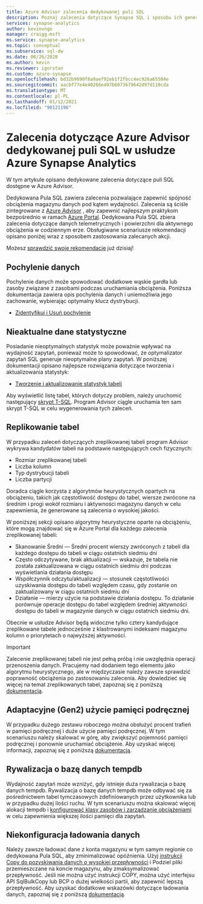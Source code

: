 ```yaml
---
title: Azure Advisor zalecenia dedykowanej puli SQL
description: Poznaj zalecenia dotyczące Synapse SQL i sposobu ich generowania
services: synapse-analytics
author: kevinvngo
manager: craigg-msft
ms.service: synapse-analytics
ms.topic: conceptual
ms.subservice: sql-dw
ms.date: 06/26/2020
ms.author: kevin
ms.reviewer: igorstan
ms.custom: azure-synapse
ms.openlocfilehash: bd32b9690f8a9aef92eb1f2fbcc4ec926a65584e
ms.sourcegitcommit: aacbf77e4e40266e497b6073679642d97d110cda
ms.translationtype: MT
ms.contentlocale: pl-PL
ms.lasthandoff: 01/12/2021
ms.locfileid: "98121196"
---
```

# <a name="azure-advisor-recommendations-for-dedicated-sql-pool-in-azure-synapse-analytics"></a>Zalecenia dotyczące Azure Advisor dedykowanej puli SQL w usłudze Azure Synapse Analytics

W tym artykule opisano dedykowane zalecenia dotyczące puli SQL dostępne w Azure Advisor.  

Dedykowana Pula SQL zawiera zalecenia pozwalające zapewnić spójność obciążenia magazynu danych pod kątem wydajności. Zalecenia są ściśle zintegrowane z [Azure Advisor](../../advisor/advisor-performance-recommendations.md?toc=/azure/synapse-analytics/sql-data-warehouse/toc.json&bc=/azure/synapse-analytics/sql-data-warehouse/breadcrumb/toc.json) , aby zapewnić najlepszym praktykom bezpośrednio w ramach [Azure Portal](https://aka.ms/Azureadvisor). Dedykowana Pula SQL zbiera zalecenia dotyczące danych telemetrycznych i powierzchni dla aktywnego obciążenia w codziennym erze. Obsługiwane scenariusze rekomendacji opisano poniżej wraz z sposobem zastosowania zalecanych akcji.

Możesz [sprawdzić swoje rekomendacje](https://aka.ms/Azureadvisor) już dzisiaj! 

## <a name="data-skew"></a>Pochylenie danych

Pochylenie danych może spowodować dodatkowe wąskie gardła lub zasoby związane z zasobami podczas uruchamiania obciążenia. Poniższa dokumentacja zawiera opis pochylenia danych i uniemożliwia jego zachowanie, wybierając optymalny klucz dystrybucji.

- [Zidentyfikuj i Usuń pochylenie](sql-data-warehouse-tables-distribute.md#how-to-tell-if-your-distribution-column-is-a-good-choice)

## <a name="no-or-outdated-statistics"></a>Nieaktualne dane statystyczne

Posiadanie nieoptymalnych statystyk może poważnie wpływać na wydajność zapytań, ponieważ może to spowodować, że optymalizator zapytań SQL generuje nieoptymalne plany zapytań. W poniższej dokumentacji opisano najlepsze rozwiązania dotyczące tworzenia i aktualizowania statystyk:

- [Tworzenie i aktualizowanie statystyk tabeli](sql-data-warehouse-tables-statistics.md)

Aby wyświetlić listę tabel, których dotyczy problem, należy uruchomić następujący  [skrypt T-SQL](https://github.com/Microsoft/sql-data-warehouse-samples/blob/master/samples/sqlops/MonitoringScripts/ImpactedTables). Program Advisor ciągle uruchamia ten sam skrypt T-SQL w celu wygenerowania tych zaleceń.

## <a name="replicate-tables"></a>Replikowanie tabel

W przypadku zaleceń dotyczących zreplikowanej tabeli program Advisor wykrywa kandydatów tabeli na podstawie następujących cech fizycznych:

- Rozmiar zreplikowanej tabeli
- Liczba kolumn
- Typ dystrybucji tabeli
- Liczba partycji

Doradca ciągle korzysta z algorytmów heurystycznych opartych na obciążeniu, takich jak częstotliwość dostępu do tabel, wiersze zwrócone na średnim i progi wokół rozmiaru i aktywności magazynu danych w celu zapewnienia, że generowane są zalecenia o wysokiej jakości.

W poniższej sekcji opisano algorytmy heurystyczne oparte na obciążeniu, które mogą znajdować się w Azure Portal dla każdego zalecenia zreplikowanej tabeli:

- Skanowanie Średni — Średni procent wierszy zwróconych z tabeli dla każdego dostępu do tabeli w ciągu ostatnich siedmiu dni
- Często odczytywane, brak aktualizacji — wskazuje, że tabela nie została zaktualizowana w ciągu ostatnich siedmiu dni podczas wyświetlania działania dostępu
- Współczynnik odczytu/aktualizacji — stosunek częstotliwości uzyskiwania dostępu do tabeli względem czasu, gdy zostanie on zaktualizowany w ciągu ostatnich siedmiu dni
- Działanie — mierzy użycie na podstawie działania dostępu. To działanie porównuje operacje dostępu do tabel względem średniej aktywności dostępu do tabeli w magazynie danych w ciągu ostatnich siedmiu dni.

Obecnie w usłudze Advisor będą widoczne tylko cztery kandydujące zreplikowane tabele jednocześnie z klastrowanymi indeksami magazynu kolumn o priorytetach o najwyższej aktywności.

> [!IMPORTANT]
> Zalecenie zreplikowanej tabeli nie jest pełną próbą i nie uwzględnia operacji przenoszenia danych. Pracujemy nad dodaniem tego elementu jako algorytmu heurystycznego, ale w międzyczasie należy zawsze sprawdzić poprawność obciążenia po zastosowaniu zalecenia. Aby dowiedzieć się więcej na temat zreplikowanych tabel, zapoznaj się z poniższą [dokumentacją](design-guidance-for-replicated-tables.md#what-is-a-replicated-table).


## <a name="adaptive-gen2-cache-utilization"></a>Adaptacyjne (Gen2) użycie pamięci podręcznej
W przypadku dużego zestawu roboczego można obsłużyć procent trafień w pamięci podręcznej i duże użycie pamięci podręcznej. W tym scenariuszu należy skalować w górę, aby zwiększyć pojemność pamięci podręcznej i ponownie uruchamiać obciążenie. Aby uzyskać więcej informacji, zapoznaj się z poniższą [dokumentacją](./sql-data-warehouse-how-to-monitor-cache.md). 

## <a name="tempdb-contention"></a>Rywalizacja o bazę danych tempdb

Wydajność zapytań może wzniżyć, gdy istnieje duża rywalizacja o bazę danych tempdb.  Rywalizacja o bazę danych tempdb może odbywać się za pośrednictwem tabel tymczasowych zdefiniowanych przez użytkownika lub w przypadku dużej ilości ruchu. W tym scenariuszu można skalować więcej alokacji tempdb i [konfigurować klasy zasobów i zarządzanie obciążeniami](./sql-data-warehouse-workload-management.md) w celu zapewnienia większej ilości pamięci dla zapytań. 

## <a name="data-loading-misconfiguration"></a>Niekonfiguracja ładowania danych

Należy zawsze ładować dane z konta magazynu w tym samym regionie co dedykowana Pula SQL, aby zminimalizować opóźnienia. Użyj [instrukcji Copy do pozyskiwania danych o wysokiej przepływności](/sql/t-sql/statements/copy-into-transact-sql?view=azure-sqldw-latest) i Podziel pliki przemieszczane na koncie magazynu, aby zmaksymalizować przepływność. Jeśli nie można użyć instrukcji COPY, można użyć interfejsu API SqlBulkCopy lub BCP o dużej wielkości partii, aby zapewnić lepszą przepływność. Aby uzyskać dodatkowe wskazówki dotyczące ładowania danych, zapoznaj się z poniższą [dokumentacją](./guidance-for-loading-data.md).